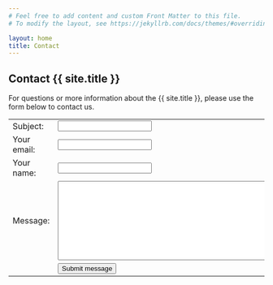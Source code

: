 ```yaml
---
# Feel free to add content and custom Front Matter to this file.
# To modify the layout, see https://jekyllrb.com/docs/themes/#overriding-theme-defaults

layout: home
title: Contact
---
```


<h2>Contact {{ site.title }}</h2>

<p>For questions or more information about the {{ site.title }}, please use the form below to contact us.</p>
<form action="" method="post">
  <table class="table lead">
    <tr><td>Subject:</td>
      <td><input class="span8" type="text" name="subject"></td>
    </tr>
    <tr><td>Your email:</td>
      <td><input class="span4" type="text" name="sender_email"></td>
    </tr>
    <tr><td>Your name:</td>
      <td><input class="span4" type="text" name="sender_name"></td>
    </tr>
    <tr><td>Message:</td>
      <td><textarea class="span8" name="message" rows="10" cols="50"></textarea></td>
    </tr>
    <tr><td></td>
      <td>
  <input class="btn btn-primary btn-large" type="submit" value="Submit message">
      </td>
    </tr>
  </table>
</form>
